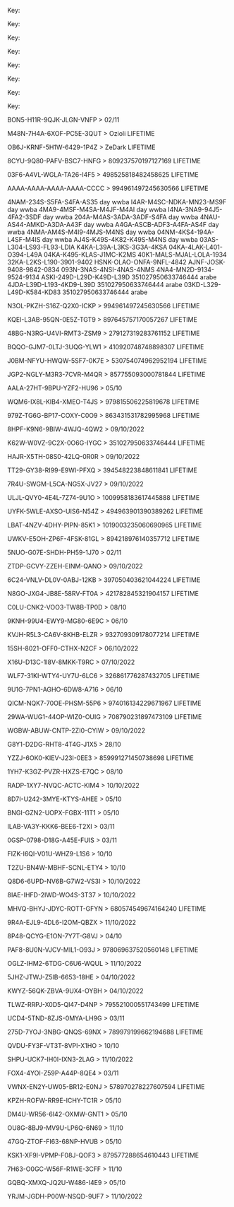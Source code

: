 Key: <article class="markdown-body entry-content container-lg" itemprop="text"><p dir="auto">Key: </p><p dir="auto">Key: </p><p dir="auto">Key: </p><p dir="auto">Key: </p><p dir="auto">Key: </p><p dir="auto">Key: </p><p dir="auto">Key: </p><p dir="auto">BON5-H11R-9QJK-JLGN-VNFP &gt;  02/11</p><p dir="auto"/>
<p dir="auto">M48N-7H4A-6XOF-PC5E-3QUT &gt;  Ozioli LIFETIME</p>
<p dir="auto">OB6J-KRNF-5H1W-6429-1P4Z &gt;  ZeDark LIFETIME</p>
<p dir="auto">8CYU-9Q80-PAFV-BSC7-HNFG &gt;  809237570197127169 LIFETIME</p>
<p dir="auto">03F6-A4VL-WGLA-TA26-I4F5 &gt;  498525818482458625 LIFETIME</p>
<p dir="auto">AAAA-AAAA-AAAA-AAAA-CCCC &gt;  994961497245630566 LIFETIME</p>
<p dir="auto">4NAM-234S-S5FA-S4FA-AS35 day wwba
I4AR-M4SC-NDKA-MN23-MS9F day wwba
4MA9-4MSF-M4SA-M4JF-M4AI day wwba
I4NA-3NA9-94J5-4FA2-3SDF day wwba
204A-M4AS-3ADA-3ADF-S4FA day wwba
4NAU-AS44-AMKD-A3DA-A43F day wwba
A4GA-ASCB-ADF3-A4FA-AS4F day wwba
4NMA-AM4S-M4I9-4MJS-M4NS day wwba
04NM-4KS4-194A-L4SF-M4IS day wwba
AJ4S-K49S-4K82-K49S-M4NS day wwba
 03AS-L304-LS93-FL93-LDIA
K4KA-L39A-L3KS-3G3A-4KSA
04KA-4LAK-L401-O394-L49A
04KA-K495-KLAS-J1MC-K2MS
40K1-MALS-MJAL-LOLA-1934
32KA-L2KS-L190-3901-9402
HSNK-OLAO-ONFA-9NFL-4842
AJNF-JOSK-9408-9842-0834
093N-3NAS-4NSI-4NAS-4NMS
4NA4-MN2D-9134-9524-9134
ASKI-249D-L29D-K49D-L39D 351027950633746444 arabe
4JDA-L39D-L193-4KD9-L39D 351027950633746444 arabe
03KD-L329-L49D-K584-KD83 351027950633746444 arabe</p>
<p dir="auto">N3OL-PKZH-S16Z-Q2X0-ICKP &gt;  994961497245630566 LIFETIME</p>
<p dir="auto">KQEI-L3AB-95QN-0E5Z-TGT9 &gt;  897645757170057267 LIFETIME</p>
<p dir="auto">48BG-N3RG-U4VI-RMT3-ZSM9 &gt;  279127319283761152 LIFETIME</p>
<p dir="auto">BQQO-GJM7-0LTJ-3UQG-YLW1 &gt;  410920748748898307 LIFETIME</p>
<p dir="auto">J0BM-NFYU-HWQW-5SF7-0K7E &gt;  530754074962952194 LIFETIME</p>
<p dir="auto">JGP2-NGLY-M3R3-7CVR-M4QR &gt;  857755093000781844 LIFETIME</p>
<p dir="auto">AALA-27HT-9BPU-YZF2-HU96 &gt;  05/10</p>
<p dir="auto">WQM6-IX8L-KIB4-XMEO-T4JS &gt;  979815506225819678 LIFETIME</p>
<p dir="auto">979Z-TG6G-BP17-COXY-C0O9 &gt;  863431531782995968 LIFETIME</p>
<p dir="auto">8HPF-K9N6-9BIW-4WJQ-4QW2 &gt;  09/10/2022</p>
<p dir="auto">K62W-W0VZ-9C2X-0O6G-IYGC &gt;  351027950633746444 LIFETIME</p>
<p dir="auto">HAJR-X5TH-08S0-42LQ-0R0R &gt;  09/10/2022</p>
<p dir="auto">TT29-GY38-RI99-E9WI-PFXQ &gt;  394548223848611841 LIFETIME</p>
<p dir="auto">7R4U-SWGM-L5CA-NG5X-JV27 &gt;  09/10/2022</p>
<p dir="auto">ULJL-QVY0-4E4L-7Z74-9U1O &gt;  1009958183617445888 LIFETIME</p>
<p dir="auto">UYFK-5WLE-AXSO-UIS6-N54Z &gt;  494963901390389262 LIFETIME</p>
<p dir="auto">LBAT-4NZV-4DHY-PIPN-85K1 &gt;  1019003235060690965 LIFETIME</p>
<p dir="auto">UWKV-E5OH-ZP6F-4FSK-81GL &gt;  894218976140357712 LIFETIME</p>
<p dir="auto">5NUO-G07E-SHDH-PH59-1J70 &gt;  02/11</p>
<p dir="auto">ZTDP-GCVY-ZZEH-EINM-QANO &gt;  09/10/2022</p>
<p dir="auto">6C24-VNLV-DL0V-0ABJ-12KB &gt;  397050403621044224 LIFETIME</p>
<p dir="auto">N8GO-JXG4-JB8E-58RV-FT0A &gt;  421782845321904157 LIFETIME</p>
<p dir="auto">C0LU-CNK2-VOO3-TW8B-TP0D &gt;  08/10</p>
<p dir="auto">9KNH-99U4-EWY9-MG80-6E9C &gt;  06/10</p>
<p dir="auto">KVJH-R5L3-CA6V-8KHB-ELZR &gt;  932709309178077214 LIFETIME</p>
<p dir="auto">15SH-8021-OFF0-CTHX-N2CF &gt;  06/10/2022</p>
<p dir="auto">X16U-D13C-1I8V-8MKK-T9RC &gt;  07/10/2022</p>
<p dir="auto">WLF7-31KI-WTY4-UY7U-6LC6 &gt;  326861776287432705 LIFETIME</p>
<p dir="auto">9U1G-7PN1-AGHO-6DW8-A716 &gt;  06/10</p>
<p dir="auto">QICM-NQK7-70OE-PHSM-55P6 &gt;  974016134229671967 LIFETIME</p>
<p dir="auto">29WA-WUG1-44OP-WIZ0-OUIG &gt;  708790231897473109 LIFETIME</p>
<p dir="auto">WGBW-ABUW-CNTP-2ZI0-CYIW &gt;  09/10/2022</p>
<p dir="auto">G8Y1-D2DG-RHT8-4T4G-J1X5 &gt;  28/10</p>
<p dir="auto">YZZJ-6OK0-KIEV-J23I-0EE3 &gt;  859991271450738698 LIFETIME</p>
<p dir="auto">1YH7-K3GZ-PVZR-HXZS-E7QC &gt;  08/10</p>
<p dir="auto">RADP-1XY7-NVQC-ACTC-KIM4 &gt;  10/10/2022</p>
<p dir="auto">8D7I-U242-3MYE-KTYS-AHEE &gt;  05/10</p>
<p dir="auto">BNGI-GZN2-UOPX-FGBX-11T1 &gt;  05/10</p>
<p dir="auto">ILAB-VA3Y-KKK6-BEE6-T2XI &gt;  03/11</p>
<p dir="auto">0GSP-0798-D18G-A45E-FUIS &gt;  03/11</p>
<p dir="auto">FIZK-I6QI-V01U-WHZ9-L1S6 &gt;  10/10</p>
<p dir="auto">T2ZU-BN4W-MBHF-SCNL-ETY4 &gt;  10/10</p>
<p dir="auto">Q8D6-6UPD-NV6B-G7W2-VS3I &gt;  10/10/2022</p>
<p dir="auto">8IAE-IHFD-2IWD-WO4S-3T37 &gt;  10/10/2022</p>
<p dir="auto">MHVQ-BHYJ-JDYC-ROTT-GFYN &gt;  680574549674164240 LIFETIME</p>
<p dir="auto">9R4A-EJL9-4DL6-I2OM-QBZX &gt;  11/10/2022</p>
<p dir="auto">8P48-QCYG-E1ON-7Y7T-G8VJ &gt;  04/10</p>
<p dir="auto">PAF8-8U0N-VJCV-MIL1-O93J &gt;  978069637520560148 LIFETIME</p>
<p dir="auto">OGLZ-IHM2-6TDG-C6U6-WQUL &gt;  11/10/2022</p>
<p dir="auto">5JHZ-JTWJ-Z5IB-6653-18HE &gt;  04/10/2022</p>
<p dir="auto">KWYZ-56QK-ZBVA-9UX4-OYBH &gt;  04/10/2022</p>
<p dir="auto">TLWZ-RRPJ-X0D5-QI47-D4NP &gt;  795521000551743499 LIFETIME</p>
<p dir="auto">UCD4-5TND-8ZJS-0MYA-LH9G &gt;  03/11</p>
<p dir="auto">275D-7YOJ-3NBG-QNQS-69NX &gt;  789979199662194688 LIFETIME</p>
<p dir="auto">QVDU-FY3F-VT3T-8VPI-X1HO &gt;  10/10</p>
<p dir="auto">SHPU-UCK7-IH0I-IXN3-2LAG &gt;  11/10/2022</p>
<p dir="auto">FOX4-4YOI-Z59P-A44P-8QE4 &gt;  03/11</p>
<p dir="auto">VWNX-EN2Y-UW05-BR12-E0NJ &gt;  578970278227607594 LIFETIME</p>
<p dir="auto">KPZH-ROFW-RR9E-ICHY-TC1R &gt;  05/10</p>
<p dir="auto">DM4U-WR56-6I42-OXMW-GNT1 &gt;  05/10</p>
<p dir="auto">OU8G-8BJ9-MV9U-LP6Q-6N69 &gt;  11/10</p>
<p dir="auto">47GQ-ZTOF-FI63-68NP-HVUB &gt;  05/10</p>
<p dir="auto">KSK1-XF9I-VPMP-F08J-QOF3 &gt;  879577288654610443 LIFETIME</p>
<p dir="auto">7H63-O0GC-W56F-R1WE-3CFF &gt;  11/10</p>

GQBQ-XMXQ-JQ2U-W486-I4E9 &gt;  05/10
</article>
YRJM-JGDH-P00W-NSQD-9UF7 >  11/10/2022